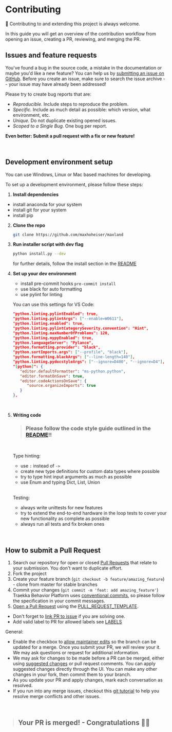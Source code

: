 # Contributing

🚀 Contributing to and extending this project is always welcome.

In this guide you will get an overview of the contribution workflow from opening an issue, creating a PR, reviewing, and merging the PR.

## Issues and feature requests

You've found a bug in the source code, a mistake in the documentation or maybe you'd like a new feature? You can help us by [submitting an issue on GitHub](https://github.com/maxhoheiser/maxland/issues). Before you create an issue, make sure to search the issue archive -- your issue may have already been addressed!

Please try to create bug reports that are:

- _Reproducible._ Include steps to reproduce the problem.
- _Specific._ Include as much detail as possible: which version, what environment, etc.
- _Unique._ Do not duplicate existing opened issues.
- _Scoped to a Single Bug._ One bug per report.

**Even better: Submit a pull request with a fix or new feature!**

<br>

## Development environment setup

You can use Windows, Linux or Mac based machines for developing.

To set up a development environment, please follow these steps:

1.  **Install dependencies**

- install anaconda for your system
- install git for your system
- install pip

2. **Clone the repo**

   ```sh
   git clone https://github.com/maxhoheiser/maxland
   ```

3. **Run installer script with dev flag**

   ```bash
   python install.py --dev
   ```

   for further details, follow the install section in the [README](https://github.com/maxhoheiser/maxland/blob/master/README.md#installation)

4. **Set up your dev environment**

   - install pre-commit hooks `pre-commit install`
   - use black for auto formatting
   - use pylint for linting

   You can use this settings for VS Code:

   ```json
   "python.linting.pylintEnabled": true,
   "python.linting.pylintArgs": ["--enable=W0611"],
   "python.linting.enabled": true,
   "python.linting.pylintCategorySeverity.convention": "Hint",
   "python.linting.maxNumberOfProblems": 120,
   "python.linting.mypyEnabled": true,
   "python.languageServer": "Pylance",
   "python.formatting.provider": "black",
   "python.sortImports.args": ["--profile", "black"],
   "python.formatting.blackArgs": ["--line-length=140"],
   "python.linting.pydocstyleArgs": ["--ignore=D400", "--ignore=D4"],
   "[python]": {
      "editor.defaultFormatter": "ms-python.python",
      "editor.formatOnSave": true,
      "editor.codeActionsOnSave": {
         "source.organizeImports": true
      }
   },
   ```

<br>

5. **Writing code**

   > ### **Please follow the code style guide outlined in the [README](https://github.com/maxhoheiser/maxland/blob/master/README)!!**

   <br>

   Type hinting:

   - use `:` instead of `->`
   - create new type definitions for custom data types where possible
   - try to type hint input arguments as much as possible
   - use Enum and typing Dict, List, Union

   <br>

   Testing:

   - always write unittests for new features
   - try to extend the end-to-end hardware in the loop tests to cover your new functionality as complete as possible
   - always run all tests and fix broken ones

<br>

## How to submit a Pull Request

1. Search our repository for open or closed
   [Pull Requests](https://github.com/maxhoheiser/maxland/pulls)
   that relate to your submission. You don't want to duplicate effort.
2. Fork the project
3. Create your feature branch (`git checkout -b feature/amazing_feature`) - clone from master for stable branches
4. Commit your changes (`git commit -m 'feat: add amazing_feature'`) Traekka Behavior Platform uses [conventional commits](https://www.conventionalcommits.org), so please follow the specification in your commit messages.
5. [Open a Pull Request](https://github.com/maxhoheiser/maxland/compare?expand=1) using the [PULL_REQUEST_TEMPLATE](https://github.com/maxhoheiser/maxland/blob/master/PULL_REQUEST_TEMPLATE.md).

- Don't forget to [link PR to issue](https://docs.github.com/en/issues/tracking-your-work-with-issues/linking-a-pull-request-to-an-issue) if you are solving one.
- Add valid label to PR for allowed labels see [LABELS](https://github.com/maxhoheiser/maxland/blob/master/labels.yml)

General:

- Enable the checkbox to [allow maintainer edits](https://docs.github.com/en/github/collaborating-with-issues-and-pull-requests/allowing-changes-to-a-pull-request-branch-created-from-a-fork) so the branch can be updated for a merge. Once you submit your PR, we will review your it. We may ask questions or request for additional information.
- We may ask for changes to be made before a PR can be merged, either using [suggested changes](https://docs.github.com/en/github/collaborating-with-issues-and-pull-requests/incorporating-feedback-in-your-pull-request) or pull request comments. You can apply suggested changes directly through the UI. You can make any other changes in your fork, then commit them to your branch.
- As you update your PR and apply changes, mark each conversation as resolved.
- If you run into any merge issues, checkout this [git tutorial](https://lab.github.com/githubtraining/managing-merge-conflicts) to help you resolve merge conflicts and other issues.

<br>

> ## Your PR is merged! - Congratulations 🎉🎉
